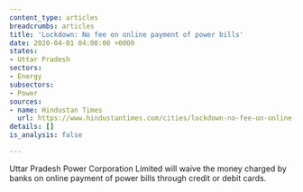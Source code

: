 ```yaml
---
content_type: articles
breadcrumbs: articles
title: 'Lockdown: No fee on online payment of power bills'
date: 2020-04-01 04:00:00 +0000
states:
- Uttar Pradesh
sectors:
- Energy
subsectors:
- Power
sources:
- name: Hindustan Times
  url: https://www.hindustantimes.com/cities/lockdown-no-fee-on-online-payment-of-power-bills/story-ox2F1eMwIM4pj4AvGDQJzI.html
details: []
is_analysis: false

---
```

Uttar Pradesh Power Corporation Limited will waive the money charged by banks on online payment of power bills through credit or debit cards.
